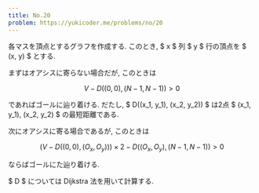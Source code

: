 ```yaml
---
title: No.20
problem: https://yukicoder.me/problems/no/20
---
```

各マスを頂点とするグラフを作成する. このとき, $ x $ 列 $ y $ 行の頂点を $ (x, y) $ とする.

まずはオアシスに寄らない場合だが, このときは

$$
V - D((0, 0), (N-1, N-1)) \gt 0
$$

であればゴールに辿り着ける. だたし, $ D((x_1, y_1), (x_2, y_2)) $ は2点 $ (x_1, y_1), (x_2, y_2) $ の最短距離である.

次にオアシスに寄る場合であるが, このときは

$$
(V-D((0, 0), (O_x, O_y))) \times 2 - D((O_x, O_y), (N-1, N-1)) \gt 0
$$

ならばゴールにた辿り着ける.

$ D $ については Dijkstra 法を用いて計算する.
